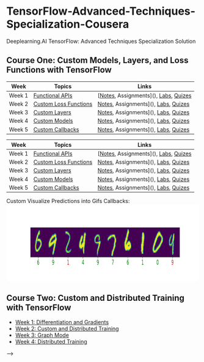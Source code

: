 # TensorFlow-Advanced-Techniques-Specialization-Cousera
Deeplearning.AI TensorFlow: Advanced Techniques Specialization Solution


## Course One: Custom Models, Layers, and Loss Functions with TensorFlow

| Week | Topics                 | Links |
|------|-----------------------|------|
| Week 1 | [Functional APIs](https://github.com/sulaiman-shamasna/TensorFlow-Advanced-Techniques-Specialization-Coursera/tree/main/Course%20One%20-%20Custom%20Models%2C%20Layers%2C%20and%20Loss%20Functions%20with%20TensorFlow/week%201%20-%20Functional%20APIs)     | [[Notes](), Assignments](), [Labs](), [Quizes]() |
| Week 2 | [Custom Loss Functions](https://github.com/sulaiman-shamasna/TensorFlow-Advanced-Techniques-Specialization-Coursera/tree/main/Course%20One%20-%20Custom%20Models%2C%20Layers%2C%20and%20Loss%20Functions%20with%20TensorFlow/week%202%20-%20Custom%20Loss%20Functions) | [Notes](), Assignments](), [Labs](), [Quizes]() |
| Week 3 | [Custom Layers](https://github.com/sulaiman-shamasna/TensorFlow-Advanced-Techniques-Specialization-Coursera/tree/main/Course%20One%20-%20Custom%20Models%2C%20Layers%2C%20and%20Loss%20Functions%20with%20TensorFlow/week%203%20-%20Custom%20Layers)         | [Notes](), Assignments](), [Labs](), [Quizes]() |
| Week 4 | [Custom Models](https://github.com/sulaiman-shamasna/TensorFlow-Advanced-Techniques-Specialization-Coursera/tree/main/Course%20One%20-%20Custom%20Models%2C%20Layers%2C%20and%20Loss%20Functions%20with%20TensorFlow/week%204%20-%20Custom%20Models)         | [Notes](), Assignments](), [Labs](), [Quizes]() |
| Week 5 | [Custom Callbacks](https://github.com/sulaiman-shamasna/TensorFlow-Advanced-Techniques-Specialization-Coursera/tree/main/Course%20One%20-%20Custom%20Models%2C%20Layers%2C%20and%20Loss%20Functions%20with%20TensorFlow/week%205%20-%20Custom%20Callbacks)      | [Notes](), Assignments](), [Labs](), [Quizes]() |


| Week | Topics                 | Links |
|------|-----------------------|------|
| Week 1 | [Functional APIs]()     | [[Notes](), Assignments](), [Labs](), [Quizes]() |
| Week 2 | [Custom Loss Functions]() | [Notes](), Assignments](), [Labs](), [Quizes]() |
| Week 3 | [Custom Layers]()         | [Notes](), Assignments](), [Labs](), [Quizes]() |
| Week 4 | [Custom Models]()         | [Notes](), Assignments](), [Labs](), [Quizes]() |
| Week 5 | [Custom Callbacks]()      | [Notes](), Assignments](), [Labs](), [Quizes]() |
Custom Visualize Predictions into Gifs Callbacks:
<img src="https://github.com/sulaiman-shamasna/TensorFlow-Advanced-Techniques-Specialization-Coursera/blob/main/Course%20One%20-%20Custom%20Models%2C%20Layers%2C%20and%20Loss%20Functions%20with%20TensorFlow/week%205%20-%20Custom%20Callbacks/animation.gif" width="800" height="200" /> 

  
## Course Two: Custom and Distributed Training with TensorFlow
* [Week 1: Differentiation and Gradients](https://github.com/sulaiman-shamasna/TensorFlow-Advanced-Techniques-Specialization-Coursera/tree/main/Course%20Two%20-%20Custom%20and%20Distributed%20Training%20with%20TensorFlow/week%201%20-%20Differentiation%20and%20Gradients)
* [Week 2: Custom and Distributed Training](https://github.com/sulaiman-shamasna/TensorFlow-Advanced-Techniques-Specialization-Coursera/tree/main/Course%20Two%20-%20Custom%20and%20Distributed%20Training%20with%20TensorFlow/week%202%20-%20Custom%20and%20Distributed%20Training)
* [Week 3: Graph Mode](https://github.com/sulaiman-shamasna/TensorFlow-Advanced-Techniques-Specialization-Coursera/tree/main/Course%20Two%20-%20Custom%20and%20Distributed%20Training%20with%20TensorFlow/week%203%20-%20Graph%20Mode)
* [Week 4: Distributed Training](https://github.com/sulaiman-shamasna/TensorFlow-Advanced-Techniques-Specialization-Coursera/tree/main/Course%20Two%20-%20Custom%20and%20Distributed%20Training%20with%20TensorFlow/week%204%20-%20Distributed%20Training) 

<!-- ## MOOC 3: Advanced Computer Vision with TensorFlow
* [Week 1: Introduction to Computer Vision](https://github.com/BaoLocPham/TensorFlow-Advanced-Techniques-Cousera/tree/main/MOOC%203%20-%20Advanced%20Computer%20Vision%20with%20TensorFlow/week%201%20-%20Introduction%20to%20Computer%20Vision)

![Introduction to Object Detection](https://user-images.githubusercontent.com/67360122/151739698-12aaf8b1-9dbe-4c76-996d-d19154eacc88.png)

* [Week 2: Object Detection](https://github.com/BaoLocPham/TensorFlow-Advanced-Techniques-Cousera/tree/main/MOOC%203%20-%20Advanced%20Computer%20Vision%20with%20TensorFlow/week%202%20-%20Object%20Detection)

Fine tune object detection using only 5 training images:  [Object Detection API](https://github.com/tensorflow/models/tree/master/research/object_detection) and retrain [RetinaNet](https://arxiv.org/abs/1708.02002) 
<img src="https://github.com/BaoLocPham/TensorFlow-Advanced-Techniques-Cousera/blob/main/MOOC%203%20-%20Advanced%20Computer%20Vision%20with%20TensorFlow/week%202%20-%20Object%20Detection/duckies_test.gif" width="400" height="350" /> <img src="https://github.com/BaoLocPham/TensorFlow-Advanced-Techniques-Cousera/blob/main/MOOC%203%20-%20Advanced%20Computer%20Vision%20with%20TensorFlow/week%202%20-%20Object%20Detection/zombie-anim.gif" width="400" height="350" />

* [Week 3: Image Segmentation](https://github.com/BaoLocPham/TensorFlow-Advanced-Techniques-Cousera/tree/main/MOOC%203%20-%20Advanced%20Computer%20Vision%20with%20TensorFlow/week%203%20-%20Image%20Segmentation)

MNIST Segmentation: 
<img src="https://github.com/BaoLocPham/TensorFlow-Advanced-Techniques-Cousera/blob/main/MOOC%203%20-%20Advanced%20Computer%20Vision%20with%20TensorFlow/week%203%20-%20Image%20Segmentation/MNIST_Segmentation.PNG" width="1000" height="300" />

* [Week 4: Visualization and Interpretability](https://github.com/BaoLocPham/TensorFlow-Advanced-Techniques-Cousera/tree/main/MOOC%203%20-%20Advanced%20Computer%20Vision%20with%20TensorFlow/week%204%20-%20Visualization%20and%20Interpretability)

Class Activation Maps with Fashion MNIST:

<img src="https://user-images.githubusercontent.com/67360122/156879111-bb1cfc39-732b-4601-b431-bbc5ef654ebf.png" width="400" height="400" /> <img src="https://user-images.githubusercontent.com/67360122/156879137-aa57660a-3cc1-40c6-9726-8ca68f06aa29.png" width="400" height="400" />

Class Activation Maps with CatsDogs:

<img src="https://user-images.githubusercontent.com/67360122/156879192-2b94cd5b-2915-4c4a-9013-331c9fe012bd.png" width="400" height="400" /> <img src="https://user-images.githubusercontent.com/67360122/156879217-5437d3c7-3730-4f56-892f-856b0a5b66a4.png" width="400" height="400" />

Saliency:

<img src="https://user-images.githubusercontent.com/67360122/156879461-23b33ce8-90c9-42e0-85b0-71e557e37ae4.png" width="400" height="400" /> <img src="https://user-images.githubusercontent.com/67360122/156879402-34535ec6-c27f-4d49-ab26-704ff15f848b.png" width="400" height="400" />

Radient-weighted class activation maps (GradCAMs):

<img src="https://user-images.githubusercontent.com/67360122/156879502-1e585053-8a2f-47e4-85b8-6157ba5cbc5e.png" width="1000" height="750" /> 

## MOOC 4: Generative Deep Learning with TensorFlow
* [Week 1: Style Transfer](https://github.com/BaoLocPham/TensorFlow-Advanced-Techniques-Cousera/tree/main/MOOC%204%20-%20Generative%20Deep%20Learning%20with%20TensorFlow/week%201%20-%20Style%20Transfer)

Assignment Style Transfer using InceptionV3 backbone
![content and style image](https://user-images.githubusercontent.com/67360122/157914973-1833879c-1694-4a46-b596-3e15ef9d1a98.png)
![generated image](https://user-images.githubusercontent.com/67360122/157915017-9a349e6b-3c94-411d-b796-19626c27a22d.png)

* [Week 2: AutoEncoder](https://github.com/BaoLocPham/TensorFlow-Advanced-Techniques-Cousera/tree/main/MOOC%204%20-%20Generative%20Deep%20Learning%20with%20TensorFlow/week%202%20-%20Auto%20Encoder)

Assignment CIFAR-10 AutoEncoder
![visualization garelly](https://user-images.githubusercontent.com/67360122/158839846-4254ee93-4224-4c09-a1ce-dcc9c0ee4aad.png)

* [Week 3: Variational AutoEncoder](https://github.com/BaoLocPham/TensorFlow-Advanced-Techniques-Cousera/tree/main/MOOC%204%20-%20Generative%20Deep%20Learning%20with%20TensorFlow/week%203%20-%20Variational%20Auto%20Encoder)

MNIST Variational Autoencoder:

![MNIST Variational Autoencoder](https://github.com/BaoLocPham/TensorFlow-Advanced-Techniques-Cousera/blob/main/MOOC%204%20-%20Generative%20Deep%20Learning%20with%20TensorFlow/week%203%20-%20Variational%20Auto%20Encoder/vea-mnist-anim.gif)

Anime Face Variational Autoencoder:

Encoder with random normal embeddings

![Anime Face Varional Autoencoder Encoder](https://github.com/BaoLocPham/TensorFlow-Advanced-Techniques-Cousera/blob/main/MOOC%204%20-%20Generative%20Deep%20Learning%20with%20TensorFlow/week%203%20-%20Variational%20Auto%20Encoder/encoder-anime-anim.gif)

Anime Face Variational Autoencoder inference:

![Anime Face Varional Autoencoder inference](https://github.com/BaoLocPham/TensorFlow-Advanced-Techniques-Cousera/blob/main/MOOC%204%20-%20Generative%20Deep%20Learning%20with%20TensorFlow/week%203%20-%20Variational%20Auto%20Encoder/vea-anime-anim.gif)


![image](https://user-images.githubusercontent.com/67360122/161431376-2bceac2a-de0d-4de4-90ca-e038402fedea.png)

* [Week 4: GAN](https://github.com/BaoLocPham/TensorFlow-Advanced-Techniques-Cousera/tree/main/MOOC%204%20-%20Generative%20Deep%20Learning%20with%20TensorFlow/week%204%20-%20GAN)

MNIST GAN:

![MNIST](https://github.com/BaoLocPham/TensorFlow-Advanced-Techniques-Cousera/blob/main/MOOC%204%20-%20Generative%20Deep%20Learning%20with%20TensorFlow/week%204%20-%20GAN/gan-mnist-anim.gif)

Fashion MNIST GAN:

![Fashion MNIST GAN](https://github.com/BaoLocPham/TensorFlow-Advanced-Techniques-Cousera/blob/main/MOOC%204%20-%20Generative%20Deep%20Learning%20with%20TensorFlow/week%204%20-%20GAN/gan-fashion-mnist-anim.gif)

Celebrity Face GAN:

![Celeb face GAN](https://github.com/BaoLocPham/TensorFlow-Advanced-Techniques-Cousera/blob/main/MOOC%204%20-%20Generative%20Deep%20Learning%20with%20TensorFlow/week%204%20-%20GAN/gan-celebface-anim.gif) --> -->
